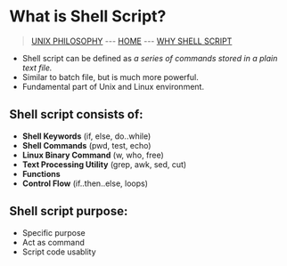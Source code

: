 # What is Shell Script?

> [UNIX PHILOSOPHY](007_Unix_Philosophy.md) --- [HOME](../README.md) --- [WHY SHELL SCRIPT](009_Why_Shell_Script.md)

* Shell script can be defined as *a series of commands stored in a plain text file.*
* Similar to batch file, but is much more powerful.
* Fundamental part of Unix and Linux environment.

## Shell script consists of:
* **Shell Keywords** (if, else, do..while)
* **Shell Commands** (pwd, test, echo)
* **Linux Binary Command** (w, who, free)
* **Text Processing Utility** (grep, awk, sed, cut)
* **Functions**
* **Control Flow** (if..then..else, loops)

## Shell script purpose:
* Specific purpose
* Act as command
* Script code usablity